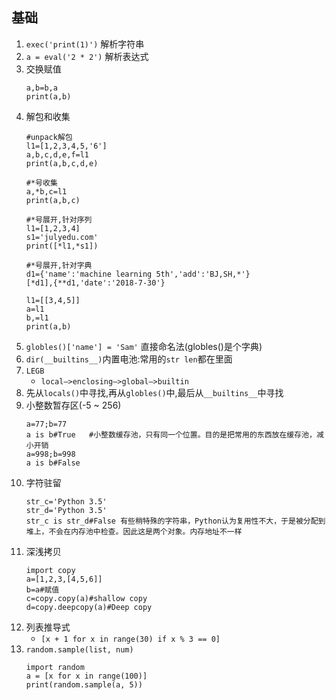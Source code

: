 ## 基础
1. `exec('print(1)')` 解析字符串
2. `a = eval('2 * 2')` 解析表达式
3. 交换赋值
    ```
    a,b=b,a
    print(a,b)
    ```
4. 解包和收集
    ```
    #unpack解包
    l1=[1,2,3,4,5,'6']
    a,b,c,d,e,f=l1
    print(a,b,c,d,e)

    #*号收集
    a,*b,c=l1
    print(a,b,c)
    
    #*号展开,针对序列
    l1=[1,2,3,4]
    s1='julyedu.com'
    print([*l1,*s1])

    #*号展开,针对字典
    d1={'name':'machine learning 5th','add':'BJ,SH,*'}
    [*d1],{**d1,'date':'2018-7-30'}

    l1=[[3,4,5]]
    a=l1
    b,=l1
    print(a,b)
    ```
5. `globles()['name'] = 'Sam'` 直接命名法(globles()是个字典)
6. `dir(__builtins__)`内置电池:常用的`str len`都在里面
7. `LEGB`
    - `local–>enclosing–>global–>builtin`
8. 先从`locals()`中寻找,再从`globles()`中,最后从`__builtins__`中寻找
9. 小整数暂存区(-5 ~ 256)
    ```
    a=77;b=77
    a is b#True   #小整数缓存池，只有同一个位置。目的是把常用的东西放在缓存池，减小开销
    a=998;b=998
    a is b#False
    ```
10. 字符驻留
    ```
    str_c='Python 3.5'
    str_d='Python 3.5'
    str_c is str_d#False 有些稍特殊的字符串，Python认为复用性不大，于是被分配到堆上，不会在内存池中检查。因此这是两个对象。内存地址不一样
    ```
11. 深浅拷贝
    ```
    import copy
    a=[1,2,3,[4,5,6]]
    b=a#赋值
    c=copy.copy(a)#shallow copy
    d=copy.deepcopy(a)#Deep copy
    ```
12. 列表推导式
    - `[x + 1 for x in range(30) if x % 3 == 0]`
13. `random.sample(list, num)`
    ```
    import random
    a = [x for x in range(100)]
    print(random.sample(a, 5))
    ```